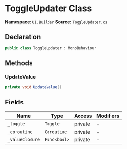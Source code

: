 # ToggleUpdater Class

**Namespace:** `UI.Builder`
**Source:** `ToggleUpdater.cs`

## Declaration

```csharp
public class ToggleUpdater : MonoBehaviour
```

## Methods

### UpdateValue

```csharp
private void UpdateValue()
```

## Fields

| Name | Type | Access | Modifiers |
|------|------|--------|-----------|
| `_toggle` | `Toggle` | private | - |
| `_coroutine` | `Coroutine` | private | - |
| `_valueClosure` | `Func<bool>` | private | - |


